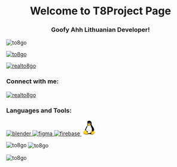 <h1 align="center">Welcome to T8Project Page</h1>
<h3 align="center">Goofy Ahh Lithuanian Developer!</h3>

<p align="left"> <img src="https://komarev.com/ghpvc/?username=to8go&label=Profile%20views&color=0e75b6&style=flat" alt="to8go" /> </p>

<p align="left"> <a href="https://github.com/ryo-ma/github-profile-trophy"><img src="https://github-profile-trophy.vercel.app/?username=to8go" alt="to8go" /></a> </p>

<p align="left"> <a href="https://twitter.com/realto8go" target="blank"><img src="https://img.shields.io/twitter/follow/realto8go?logo=twitter&style=for-the-badge" alt="realto8go" /></a> </p>

<h3 align="left">Connect with me:</h3>
<p align="left">
<a href="https://twitter.com/realto8go" target="blank"><img align="center" src="https://raw.githubusercontent.com/rahuldkjain/github-profile-readme-generator/master/src/images/icons/Social/twitter.svg" alt="realto8go" height="30" width="40" /></a>
</p>

<h3 align="left">Languages and Tools:</h3>
<p align="left"> <a href="https://www.blender.org/" target="_blank" rel="noreferrer"> <img src="https://download.blender.org/branding/community/blender_community_badge_white.svg" alt="blender" width="40" height="40"/> </a> <a href="https://www.figma.com/" target="_blank" rel="noreferrer"> <img src="https://www.vectorlogo.zone/logos/figma/figma-icon.svg" alt="figma" width="40" height="40"/> </a> <a href="https://firebase.google.com/" target="_blank" rel="noreferrer"> <img src="https://www.vectorlogo.zone/logos/firebase/firebase-icon.svg" alt="firebase" width="40" height="40"/> </a> <a href="https://www.linux.org/" target="_blank" rel="noreferrer"> <img src="https://raw.githubusercontent.com/devicons/devicon/master/icons/linux/linux-original.svg" alt="linux" width="40" height="40"/> </a> </p>

<p><img align="left" src="https://github-readme-stats.vercel.app/api/top-langs?username=to8go&show_icons=true&locale=en&layout=compact" alt="to8go" /></p>

<p>&nbsp;<img align="center" src="https://github-readme-stats.vercel.app/api?username=to8go&show_icons=true&locale=en" alt="to8go" /></p>

<p><img align="center" src="https://github-readme-streak-stats.herokuapp.com/?user=to8go&" alt="to8go" /></p>
